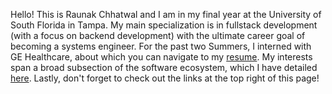 Hello! This is Raunak Chhatwal and I am in my final year at the University of South Florida in Tampa. My main specialization is in fullstack development (with a focus on backend development) with the ultimate career goal of becoming a systems engineer. For the past two Summers, I interned with GE Healthcare, about which you can navigate to my [resume](/resume). My interests span a broad subsection of the software ecosystem, which I have detailed [here](/interests). Lastly, don't forget to check out the links at the top right of this page!